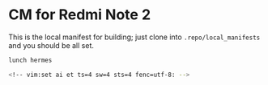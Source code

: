 # CM for Redmi Note 2

This is the local manifest for building; just clone into `.repo/local_manifests`
and you should be all set.

```sh
lunch hermes

<!-- vim:set ai et ts=4 sw=4 sts=4 fenc=utf-8: -->
